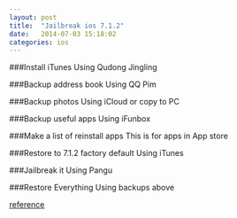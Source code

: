 ```yaml
---
layout: post
title:  "Jailbreak ios 7.1.2"
date:   2014-07-03 15:18:02
categories: ios
---
```


###Install iTunes
Using Qudong Jingling

###Backup address book
Using QQ Pim

###Backup photos
Using iCloud or copy to PC

###Backup useful apps
Using iFunbox

###Make a list of reinstall apps
This is for apps in App store

###Restore to 7.1.2 factory default
Using iTunes

###Jailbreak it
Using Pangu

###Restore Everything
Using backups above

[reference](http://iphone.tgbus.com)
